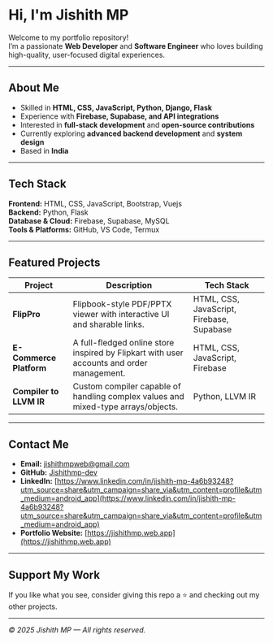 # Hi, I'm Jishith MP

Welcome to my portfolio repository!  
I’m a passionate **Web Developer** and **Software Engineer** who loves building high-quality, user-focused digital experiences.

---

## About Me
- Skilled in **HTML, CSS, JavaScript, Python, Django, Flask**
- Experience with **Firebase, Supabase, and API integrations**
- Interested in **full-stack development** and **open-source contributions**
- Currently exploring **advanced backend development** and **system design**
- Based in **India**

---

##  Tech Stack
**Frontend:** HTML, CSS, JavaScript, Bootstrap, Vuejs  
**Backend:** Python, Flask  
**Database & Cloud:** Firebase, Supabase, MySQL  
**Tools & Platforms:** GitHub, VS Code, Termux  

---

## Featured Projects

| Project | Description | Tech Stack |
|---------|-------------|------------|
| **FlipPro** | Flipbook-style PDF/PPTX viewer with interactive UI and sharable links. | HTML, CSS, JavaScript, Firebase, Supabase |
| **E-Commerce Platform** | A full-fledged online store inspired by Flipkart with user accounts and order management. | HTML, CSS, JavaScript, Firebase |
| **Compiler to LLVM IR** | Custom compiler capable of handling complex values and mixed-type arrays/objects. | Python, LLVM IR |

---

## Contact Me
- **Email:** jishithmpweb@gmail.com
- **GitHub:** [Jishithmp-dev](https://github.com/Jishithmp-dev)
- **LinkedIn:** [https://www.linkedin.com/in/jishith-mp-4a6b93248?utm_source=share&utm_campaign=share_via&utm_content=profile&utm_medium=android_app](https://www.linkedin.com/in/jishith-mp-4a6b93248?utm_source=share&utm_campaign=share_via&utm_content=profile&utm_medium=android_app)
- **Portfolio Website:** [https://jishithmp.web.app](https://jishithmp.web.app)

---

## Support My Work
If you like what you see, consider giving this repo a ⭐ and checking out my other projects.

---
_© 2025 Jishith MP — All rights reserved._
